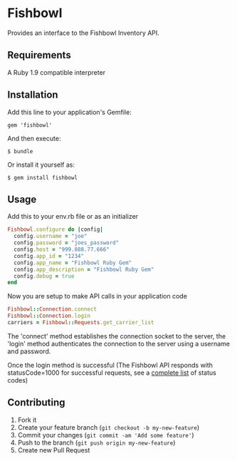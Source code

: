 # Fishbowl

Provides an interface to the Fishbowl Inventory API.

## Requirements

A Ruby 1.9 compatible interpreter

## Installation

Add this line to your application's Gemfile:

    gem 'fishbowl'

And then execute:

    $ bundle

Or install it yourself as:

    $ gem install fishbowl

## Usage

Add this to your env.rb file or as an initializer

```ruby
Fishbowl.configure do |config|
  config.username = "joe"
  config.password = "joes_password"
  config.host = "999.888.77.666"
  config.app_id = "1234"
  config.app_name = "Fishbowl Ruby Gem"
  config.app_description = "Fishbowl Ruby Gem"
  config.debug = true
end
```

Now you are setup to make API calls in your application code

```ruby
Fishbowl::Connection.connect
Fishbowl::Connection.login
carriers = Fishbowl::Requests.get_carrier_list
```

The 'connect' method establishes the connection socket to the server, the 'login' method authenticates the connection to the server using a username and password.

Once the login method is successful (The Fishbowl API responds with statusCode=1000 for successful requests, see a [complete list](../master/lib/status_codes.yml) of status codes)

## Contributing

1. Fork it
2. Create your feature branch (`git checkout -b my-new-feature`)
3. Commit your changes (`git commit -am 'Add some feature'`)
4. Push to the branch (`git push origin my-new-feature`)
5. Create new Pull Request
